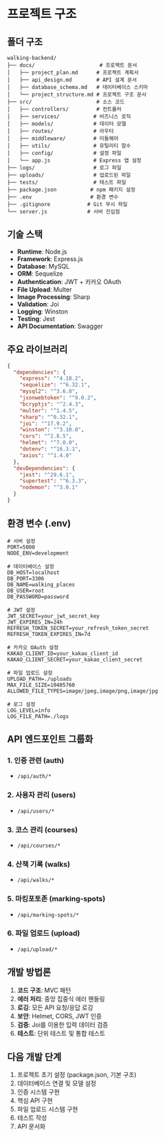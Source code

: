 # 프로젝트 구조

## 폴더 구조
```
walking-backend/
├── docs/                     # 프로젝트 문서
│   ├── project_plan.md      # 프로젝트 계획서
│   ├── api_design.md        # API 설계 문서
│   ├── database_schema.md   # 데이터베이스 스키마
│   └── project_structure.md # 프로젝트 구조 문서
├── src/                     # 소스 코드
│   ├── controllers/         # 컨트롤러
│   ├── services/           # 비즈니스 로직
│   ├── models/             # 데이터 모델
│   ├── routes/             # 라우터
│   ├── middleware/         # 미들웨어
│   ├── utils/              # 유틸리티 함수
│   ├── config/             # 설정 파일
│   └── app.js              # Express 앱 설정
├── logs/                   # 로그 파일
├── uploads/                # 업로드된 파일
├── tests/                  # 테스트 파일
├── package.json           # npm 패키지 설정
├── .env                   # 환경 변수
├── .gitignore            # Git 무시 파일
└── server.js             # 서버 진입점
```

## 기술 스택
- **Runtime**: Node.js
- **Framework**: Express.js
- **Database**: MySQL
- **ORM**: Sequelize
- **Authentication**: JWT + 카카오 OAuth
- **File Upload**: Multer
- **Image Processing**: Sharp
- **Validation**: Joi
- **Logging**: Winston
- **Testing**: Jest
- **API Documentation**: Swagger

## 주요 라이브러리
```json
{
  "dependencies": {
    "express": "^4.18.2",
    "sequelize": "^6.32.1",
    "mysql2": "^3.6.0",
    "jsonwebtoken": "^9.0.2",
    "bcryptjs": "^2.4.3",
    "multer": "^1.4.5",
    "sharp": "^0.32.1",
    "joi": "^17.9.2",
    "winston": "^3.10.0",
    "cors": "^2.8.5",
    "helmet": "^7.0.0",
    "dotenv": "^16.3.1",
    "axios": "^1.4.0"
  },
  "devDependencies": {
    "jest": "^29.6.1",
    "supertest": "^6.3.3",
    "nodemon": "^3.0.1"
  }
}
```

## 환경 변수 (.env)
```
# 서버 설정
PORT=5000
NODE_ENV=development

# 데이터베이스 설정
DB_HOST=localhost
DB_PORT=3306
DB_NAME=walking_places
DB_USER=root
DB_PASSWORD=password

# JWT 설정
JWT_SECRET=your_jwt_secret_key
JWT_EXPIRES_IN=24h
REFRESH_TOKEN_SECRET=your_refresh_token_secret
REFRESH_TOKEN_EXPIRES_IN=7d

# 카카오 OAuth 설정
KAKAO_CLIENT_ID=your_kakao_client_id
KAKAO_CLIENT_SECRET=your_kakao_client_secret

# 파일 업로드 설정
UPLOAD_PATH=./uploads
MAX_FILE_SIZE=10485760
ALLOWED_FILE_TYPES=image/jpeg,image/png,image/jpg

# 로그 설정
LOG_LEVEL=info
LOG_FILE_PATH=./logs
```

## API 엔드포인트 그룹화
### 1. 인증 관련 (auth)
- `/api/auth/*`

### 2. 사용자 관리 (users)
- `/api/users/*`

### 3. 코스 관리 (courses)
- `/api/courses/*`

### 4. 산책 기록 (walks)
- `/api/walks/*`

### 5. 마킹포토존 (marking-spots)
- `/api/marking-spots/*`

### 6. 파일 업로드 (upload)
- `/api/upload/*`

## 개발 방법론
1. **코드 구조**: MVC 패턴
2. **에러 처리**: 중앙 집중식 에러 핸들링
3. **로깅**: 모든 API 요청/응답 로깅
4. **보안**: Helmet, CORS, JWT 인증
5. **검증**: Joi를 이용한 입력 데이터 검증
6. **테스트**: 단위 테스트 및 통합 테스트

## 다음 개발 단계
1. 프로젝트 초기 설정 (package.json, 기본 구조)
2. 데이터베이스 연결 및 모델 설정
3. 인증 시스템 구현
4. 핵심 API 구현
5. 파일 업로드 시스템 구현
6. 테스트 작성
7. API 문서화
